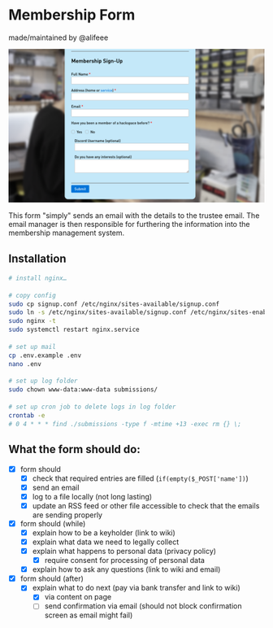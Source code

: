 # Membership Form

made/maintained by @alifeee

![screenshot of form](images/example_form.png)

This form "simply" sends an email with the details to the trustee email. The email manager is then responsible for furthering the information into the membership management system.

## Installation

```bash
# install nginx…

# copy config
sudo cp signup.conf /etc/nginx/sites-available/signup.conf
sudo ln -s /etc/nginx/sites-available/signup.conf /etc/nginx/sites-enabled/signup.conf
sudo nginx -t 
sudo systemctl restart nginx.service

# set up mail
cp .env.example .env
nano .env

# set up log folder
sudo chown www-data:www-data submissions/

# set up cron job to delete logs in log folder
crontab -e
# 0 4 * * * find ./submissions -type f -mtime +13 -exec rm {} \;
```

## What the form should do:

- [x] form should
  - [x] check that required entries are filled (`if(empty($_POST['name'])`)
  - [x] send an email
  - [x] log to a file locally (not long lasting)
  - [x] update an RSS feed or other file accessible to check that the emails are sending properly
- [x] form should (while)
  - [x] explain how to be a keyholder (link to wiki)
  - [x] explain what data we need to legally collect
  - [x] explain what happens to personal data (privacy policy)
    - [x] require consent for processing of personal data
  - [x] explain how to ask any questions (link to wiki and email)
- [x] form should (after)
  - [x] explain what to do next (pay via bank transfer and link to wiki)
    - [x] via content on page
    - [ ] send confirmation via email (should not block confirmation screen as email might fail)
